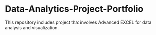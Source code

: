 # Data-Analytics-Project-Portfolio
This repository includes project that involves Advanced EXCEL for data analysis and visualization.
